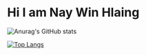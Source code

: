 # Hi I am Nay Win Hlaing
![Anurag's GitHub stats](https://github-readme-stats.vercel.app/api?username=justadigit&show_icons=true&theme=radical&hide=contribs,prs)

[![Top Langs](https://github-readme-stats.vercel.app/api/top-langs/?username=justadigit&langs_count=8)](https://github.com/justadigit/github-readme-stats) 
